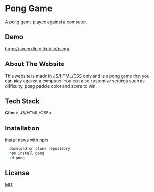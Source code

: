 # Pong Game

A pong game played against a computer.

## Demo
https://sycendin.github.io/pong/

## About The Website
This website is made in JS/HTML/CSS only and is a pong game that you can play against a computer. You can also customize settings such as difficulty, pong paddle color and score to win.

## Tech Stack

**Client:** JS/HTML/CSSp


## Installation

Install news with npm

```bash
  download or clone repository
  npm install pong
  cd pong
```
    
## License

[MIT](https://choosealicense.com/licenses/mit/)
